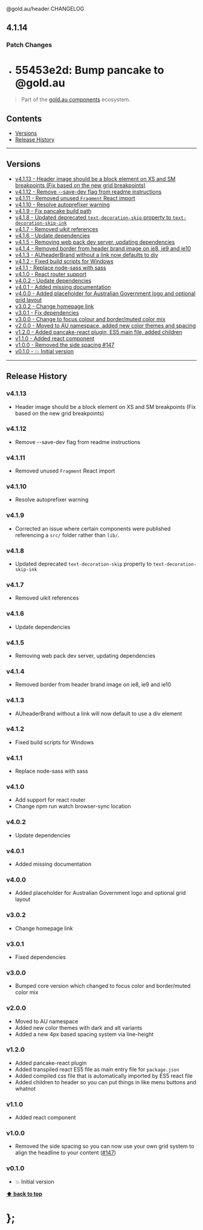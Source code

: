 @gold.au/header CHANGELOG

## 4.1.14

### Patch Changes

- # 55453e2d: Bump pancake to @gold.au

> Part of the [gold.au components](https://github.com/designsystemau/gold-design-system/) ecosystem.

## Contents

- [Versions](#install)
- [Release History](#release-history)

---

## Versions

- [v4.1.13 - Header image should be a block element on XS and SM breakpoints (Fix based on the new grid breakpoints)](#v4113)
- [v4.1.12 - Remove --save-dev flag from readme instructions](#v4112)
- [v4.1.11 - Removed unused `Fragment` React import](#v4111)
- [v4.1.10 - Resolve autoprefixer warning](#v4110)
- [v4.1.9 - Fix pancake build path](#v419)
- [v4.1.8 - Updated deprecated `text-decoration-skip` property to `text-decoration-skip-ink`](#v418)
- [v4.1.7 - Removed uikit references](#v417)
- [v4.1.6 - Update dependencies](#v416)
- [v4.1.5 - Removing web pack dev server, updating dependencies](#v415)
- [v4.1.4 - Removed border from header brand image on ie8, ie9 and ie10](#v414)
- [v4.1.3 - AUheaderBrand without a link now defaults to div](#v413)
- [v4.1.2 - Fixed build scripts for Windows](#v412)
- [v4.1.1 - Replace node-sass with sass](#v411)
- [v4.1.0 - React router support](#v410)
- [v4.0.2 - Update dependencies](#v402)
- [v4.0.1 - Added missing documentation](#v401)
- [v4.0.0 - Added placeholder for Australian Government logo and optional grid layout](#v400)
- [v3.0.2 - Change homepage link](#v302)
- [v3.0.1 - Fix dependencies](#v301)
- [v3.0.0 - Change to focus colour and border/muted color mix](#v300)
- [v2.0.0 - Moved to AU namespace, added new color themes and spacing](#v200)
- [v1.2.0 - Added pancake-react plugin, ES5 main file, added children](#v120)
- [v1.1.0 - Added react component](#v110)
- [v1.0.0 - Removed the side spacing #147](#v100)
- [v0.1.0 - 💥 Initial version](#v010)

---

## Release History

### v4.1.13

- Header image should be a block element on XS and SM breakpoints (Fix based on the new grid breakpoints)

### v4.1.12

- Remove --save-dev flag from readme instructions

### v4.1.11

- Removed unused `Fragment` React import

### v4.1.10

- Resolve autoprefixer warning

### v4.1.9

- Corrected an issue where certain components were published referencing a `src/` folder rather than `lib/`.

### v4.1.8

- Updated deprecated `text-decoration-skip` property to `text-decoration-skip-ink`

### v4.1.7

- Removed uikit references

### v4.1.6

- Update dependencies

### v4.1.5

- Removing web pack dev server, updating dependencies

### v4.1.4

- Removed border from header brand image on ie8, ie9 and ie10

### v4.1.3

- AUheaderBrand without a link will now default to use a div element

### v4.1.2

- Fixed build scripts for Windows

### v4.1.1

- Replace node-sass with sass

### v4.1.0

- Add support for react router
- Change npm run watch browser-sync location

### v4.0.2

- Update dependencies

### v4.0.1

- Added missing documentation

### v4.0.0

- Added placeholder for Australian Government logo and optional grid layout

### v3.0.2

- Change homepage link

### v3.0.1

- Fixed dependencies

### v3.0.0

- Bumped core version which changed to focus color and border/muted color mix

### v2.0.0

- Moved to AU namespace
- Added new color themes with dark and alt variants
- Added a new 4px based spacing system via line-height

### v1.2.0

- Added pancake-react plugin
- Added transpiled react ES5 file as main entry file for `package.json`
- Added compiled css file that is automatically imported by ES5 react file
- Added children to header so you can put things in like menu buttons and whatnot

### v1.1.0

- Added react component

### v1.0.0

- Removed the side spacing so you can now use your own grid system to align the headline to your content
  ([#147](https://github.com/designsystemau/gold-design-system/issues/147))

### v0.1.0

- 💥 Initial version

**[⬆ back to top](#contents)**

# };
